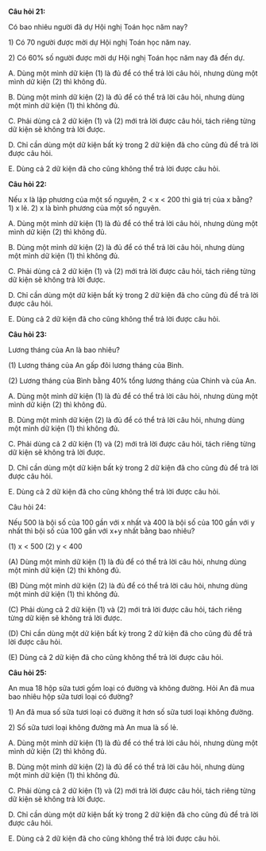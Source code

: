 **Câu hỏi 21:**

Có bao nhiêu người đã dự Hội nghị Toán học năm nay?

1\) Có 70 người được mời dự Hội nghị Toán học năm nay.

2\) Có 60% số người được mời dự Hội nghị Toán học năm nay đã đến dự.

A. Dùng một mình dữ kiện \(1\) là đủ để có thể trả lời câu hỏi, nhưng dùng một mình dữ kiện \(2\) thì không đủ.

B. Dùng một mình dữ kiện \(2\) là đủ để có thể trả lời câu hỏi, nhưng dùng một mình dữ kiện \(1\) thì không đủ.

C. Phải dùng cả 2 dữ kiện \(1\) và \(2\) mới trả lời được câu hỏi, tách riêng từng dữ kiện sẽ không trả lời được.

D. Chỉ cần dùng một dữ kiện bất kỳ trong 2 dữ kiện đã cho cũng đủ để trả lời được câu hỏi.

E. Dùng cả 2 dữ kiện đã cho cũng không thể trả lời được câu hỏi.

**Câu hỏi 22:**

Nếu x là lập phương của một số nguyên, 2 &lt; x &lt; 200 thì giá trị của x bằng? 1\) x lẻ. 2\) x là bình phương của một số nguyên.

A. Dùng một mình dữ kiện \(1\) là đủ để có thể trả lời câu hỏi, nhưng dùng một mình dữ kiện \(2\) thì không đủ.

B. Dùng một mình dữ kiện \(2\) là đủ để có thể trả lời câu hỏi, nhưng dùng một mình dữ kiện \(1\) thì không đủ.

C. Phải dùng cả 2 dữ kiện \(1\) và \(2\) mới trả lời được câu hỏi, tách riêng từng dữ kiện sẽ không trả lời được.

D. Chỉ cần dùng một dữ kiện bất kỳ trong 2 dữ kiện đã cho cũng đủ để trả lời được câu hỏi.

E. Dùng cả 2 dữ kiện đã cho cũng không thể trả lời được câu hỏi.

**Câu hỏi 23:**

Lương tháng của An là bao nhiêu?

\(1\) Lương tháng của An gấp đôi lương tháng của Bình.

\(2\) Lương tháng của Bình bằng 40% tổng lương tháng của Chinh và của An.

A. Dùng một mình dữ kiện \(1\) là đủ để có thể trả lời câu hỏi, nhưng dùng một mình dữ kiện \(2\) thì không đủ.

B. Dùng một mình dữ kiện \(2\) là đủ để có thể trả lời câu hỏi, nhưng dùng một mình dữ kiện \(1\) thì không đủ.

C. Phải dùng cả 2 dữ kiện \(1\) và \(2\) mới trả lời được câu hỏi, tách riêng từng dữ kiện sẽ không trả lời được.

D. Chỉ cần dùng một dữ kiện bất kỳ trong 2 dữ kiện đã cho cũng đủ để trả lời được câu hỏi.

E. Dùng cả 2 dữ kiện đã cho cũng không thể trả lời được câu hỏi.

Câu hỏi 24:

Nếu 500 là bội số của 100 gần với x nhất và 400 là bội số của 100 gần với y nhất thì bội số của 100 gần với x+y nhất bằng bao nhiêu?

\(1\) x &lt; 500 \(2\) y &lt; 400

\(A\) Dùng một mình dữ kiện \(1\) là đủ để có thể trả lời câu hỏi, nhưng dùng một mình dữ kiện \(2\) thì không đủ.

\(B\) Dùng một mình dữ kiện \(2\) là đủ để có thể trả lời câu hỏi, nhưng dùng một mình dữ kiện \(1\) thì không đủ.

\(C\) Phải dùng cả 2 dữ kiện \(1\) và \(2\) mới trả lời được câu hỏi, tách riêng từng dữ kiện sẽ không trả lời được.

\(D\) Chỉ cần dùng một dữ kiện bất kỳ trong 2 dữ kiện đã cho cũng đủ để trả lời được câu hỏi.

\(E\) Dùng cả 2 dữ kiện đã cho cũng không thể trả lời được câu hỏi.

**Câu hỏi 25:**

An mua 18 hộp sữa tươi gồm loại có đường và không đường. Hỏi An đã mua bao nhiêu hộp sữa tươi loại có đường?

1\) An đã mua số sữa tươi loại có đường ít hơn số sữa tươi loại không đường.

2\) Số sữa tươi loại không đường mà An mua là số lẻ.

A. Dùng một mình dữ kiện \(1\) là đủ để có thể trả lời câu hỏi, nhưng dùng một mình dữ kiện \(2\) thì không đủ.

B. Dùng một mình dữ kiện \(2\) là đủ để có thể trả lời câu hỏi, nhưng dùng một mình dữ kiện \(1\) thì không đủ.

C. Phải dùng cả 2 dữ kiện \(1\) và \(2\) mới trả lời được câu hỏi, tách riêng từng dữ kiện sẽ không trả lời được.

D. Chỉ cần dùng một dữ kiện bất kỳ trong 2 dữ kiện đã cho cũng đủ để trả lời được câu hỏi.

E. Dùng cả 2 dữ kiện đã cho cũng không thể trả lời được câu hỏi.

